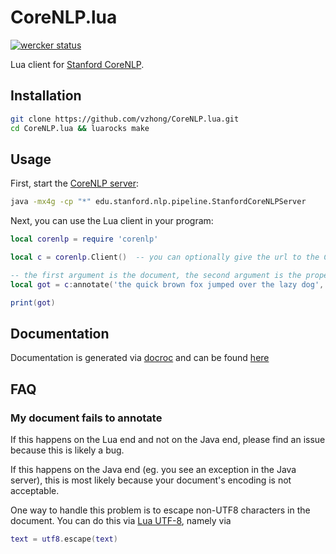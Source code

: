 # CoreNLP.lua

[![wercker status](https://app.wercker.com/status/b45452b05cfd3aa069569acd38015bda/s/master "wercker status")](https://app.wercker.com/project/bykey/b45452b05cfd3aa069569acd38015bda)

Lua client for [Stanford CoreNLP](http://nlp.stanford.edu/software/).

## Installation

```bash
git clone https://github.com/vzhong/CoreNLP.lua.git
cd CoreNLP.lua && luarocks make
```

## Usage

First, start the [CoreNLP server](http://stanfordnlp.github.io/CoreNLP/):

```bash
java -mx4g -cp "*" edu.stanford.nlp.pipeline.StanfordCoreNLPServer
```

Next, you can use the Lua client in your program:

```lua
local corenlp = require 'corenlp'

local c = corenlp.Client()  -- you can optionally give the url to the CoreNLP server.

-- the first argument is the document, the second argument is the properties field described here: http://stanfordnlp.github.io/CoreNLP/corenlp-server.html
local got = c:annotate('the quick brown fox jumped over the lazy dog', {["tokenize.whitespace"] = true, annotators = "tokenize,ssplit,ner"})

print(got)
```

## Documentation

Documentation is generated via [docroc](http://www.victorzhong.com/docroc) and can be found [here](http://www.victorzhong.com/corenlp.lua)


## FAQ

### My document fails to annotate

If this happens on the Lua end and not on the Java end, please find an issue because this is likely a bug.

If this happens on the Java end (eg. you see an exception in the Java server), this is most likely because your document's encoding is not acceptable.

One way to handle this problem is to escape non-UTF8 characters in the document. You can do this via [Lua UTF-8](//github.com/starwing/luautf8), namely via

```lua
text = utf8.escape(text)
```
